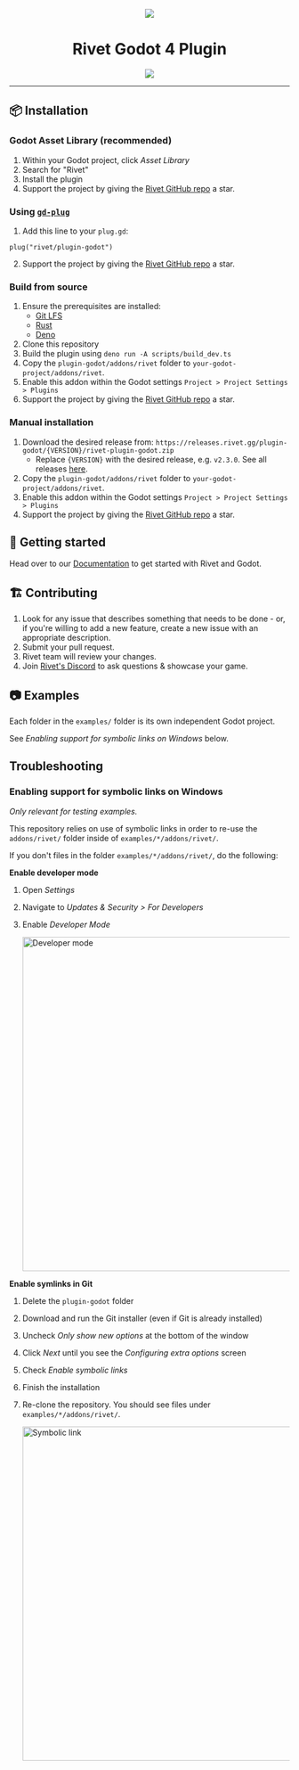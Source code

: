 <p align="center">
	<picture>
		<source media="(prefers-color-scheme: dark)" srcset="./addons/rivet/images/icon-text-white.svg">
		<img src="./addons/rivet/images/icon-text-black.svg">
	</picture>
</p>
<h1 align="center">Rivet Godot 4 Plugin</h1>
<p align="center">
	<a href="https://rivet.gg/discord"><img src="https://img.shields.io/discord/822914074136018994"></a>
</p>

---

## 📦 Installation

### Godot Asset Library (recommended)

1. Within your Godot project, click _Asset Library_
2. Search for "Rivet"
3. Install the plugin
4. Support the project by giving the [Rivet GitHub repo](https://github.com/rivet-gg/rivet) a star.

### Using [`gd-plug`](https://github.com/imjp94/gd-plug)

1. Add this line to your `plug.gd`:

```gdscript
plug("rivet/plugin-godot")
```

2. Support the project by giving the [Rivet GitHub repo](https://github.com/rivet-gg/rivet) a star.

### Build from source

1. Ensure the prerequisites are installed:
    - [Git LFS](https://git-lfs.com/)
    - [Rust](https://rustup.rs)
    - [Deno](https://deno.com)
2. Clone this repository
3. Build the plugin using `deno run -A scripts/build_dev.ts`
4. Copy the `plugin-godot/addons/rivet` folder to `your-godot-project/addons/rivet`.
5. Enable this addon within the Godot settings
   `Project > Project Settings > Plugins`
6. Support the project by giving the [Rivet GitHub repo](https://github.com/rivet-gg/rivet) a star.

### Manual installation

1. Download the desired release from: `https://releases.rivet.gg/plugin-godot/{VERSION}/rivet-plugin-godot.zip`
    - Replace `{VERSION}` with the desired release, e.g. `v2.3.0`. See all
      releases [here](https://github.com/rivet-gg/plugin-godot/releases).
2. Copy the `plugin-godot/addons/rivet` folder to `your-godot-project/addons/rivet`.
3. Enable this addon within the Godot settings
   `Project > Project Settings > Plugins`
4. Support the project by giving the [Rivet GitHub repo](https://github.com/rivet-gg/rivet) a star.

## 🚀 Getting started

Head over to our [Documentation](https://rivet.gg/docs/godot) to get started with Rivet and Godot.

## 🏗️ Contributing

1. Look for any issue that describes something that needs to be done - or, if
   you're willing to add a new feature, create a new issue with an appropriate
   description.
2. Submit your pull request.
3. Rivet team will review your changes.
4. Join [Rivet's Discord](https://rivet.gg/discord) to ask questions & showcase your game.

## 📷 Examples

Each folder in the `examples/` folder is its own independent Godot project.

See _Enabling support for symbolic links on Windows_ below.

## Troubleshooting

### Enabling support for symbolic links on Windows

_Only relevant for testing examples._

This repository relies on use of symbolic links in order to re-use the `addons/rivet/` folder inside of `examples/*/addons/rivet/`.

If you don't files in the folder `examples/*/addons/rivet/`, do the following:

**Enable developer mode**

1. Open _Settings_
2. Navigate to _Updates & Security > For Developers_
3. Enable _Developer Mode_

    <img src="./media/readme/windows-developer-mode.png" width="600" alt="Developer mode">

**Enable symlinks in Git**

1. Delete the `plugin-godot` folder
2. Download and run the Git installer (even if Git is already installed)
3. Uncheck _Only show new options_ at the bottom of the window
4. Click _Next_ until you see the _Configuring extra options_ screen
5. Check _Enable symbolic links_
6. Finish the installation
7. Re-clone the repository. You should see files under `examples/*/addons/rivet/`.

    <img src="./media/readme/windows-symlinks.png" width="600" alt="Symbolic link">

